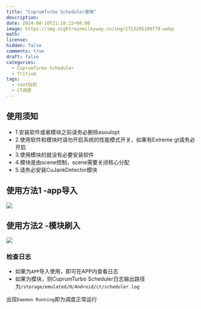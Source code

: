 ```yaml
---
title: "CuprumTurbo Scheduler使用"
description: 
date: 2024-08-10T21:18:22+08:00
image: https://img.nightrainmilkyway.cn/img/1723295109779.webp
math: 
license: 
hidden: false
comments: true
draft: false
categories:
  - CuprumTurbo Scheduler
  - Tritium
tags:
  - root玩机
  - CT调度
---
```

## 使用须知

- 1.安装软件或者模块之前请务必删除asoulopt
- 2.使用软件和模块时请勿开启系统的性能模式开关，如果有Extreme gt请务必开启
- 3.使用模块的就没有必要安装软件
- 4.模块是由scene控制，scene需要关闭核心分配
- 5.请务必安装CuJankDetector模块

## 使用方法1 -app导入
![](https://tritium.nightrainmilkyway.cn/img/ResizedImage_2024-02-11_18-52-03_8500.png)

## 使用方法2 -模块刷入

![](https://tritium.nightrainmilkyway.cn/img/ResizedImage_2024-02-11_18-42-00_2162.png)

### 检查日志
- 如果为`APP`导入使用，即可在APP内查看日志
- 如果为模块，则CuprumTurbo Scheduler日志输出路径为`/storage/emulated/0/Android/ct/scheduler.log`

出现`Daemon Running`即为调度正常运行

